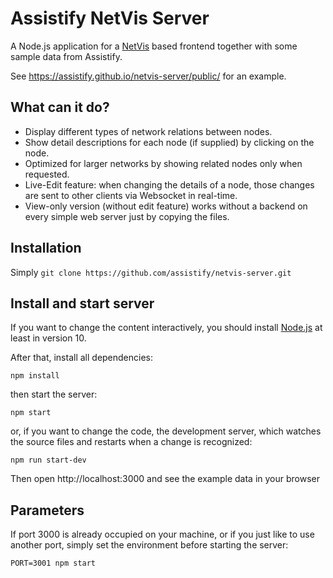 # Assistify NetVis Server

A Node.js application for a
[NetVis](https://github.com/jschirrmacher/netvis.git) based frontend
together with some sample data from Assistify.

See https://assistify.github.io/netvis-server/public/ for an example.

## What can it do?

- Display different types of network relations between nodes.
- Show detail descriptions for each node (if supplied) by clicking on the node.
- Optimized for larger networks by showing related nodes only when requested.
- Live-Edit feature: when changing the details of a node, those changes are sent to other clients via Websocket in real-time.
- View-only version (without edit feature) works without a backend on every simple web server just by copying the files.

## Installation

Simply `git clone https://github.com/assistify/netvis-server.git`

## Install and start server

If you want to change the content interactively,
you should install [Node.js](https://nodejs.org/en/) at least in version 10.

After that, install all dependencies:

    npm install

then start the server:

    npm start

or, if you want to change the code, the development server, which
watches the source files and restarts when a change is recognized:

    npm run start-dev

Then open http://localhost:3000 and see the example data in your browser

## Parameters

If port 3000 is already occupied on your machine, or if you just like to
use another port, simply set the environment before starting the server:

    PORT=3001 npm start
